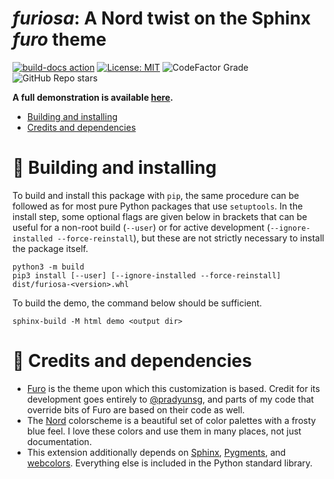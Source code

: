 _furiosa_: A Nord twist on the Sphinx _furo_ theme
==================================================

[![build-docs action](https://img.shields.io/endpoint?url=https://raw.githubusercontent.com/emprice/furiosa/gh-pages/endpoint.json)](https://github.com/emprice/furiosa/actions/workflows/main.yml)
[![License: MIT](https://img.shields.io/github/license/emprice/furiosa?style=for-the-badge)](https://opensource.org/licenses/MIT)
![CodeFactor Grade](https://img.shields.io/codefactor/grade/github/emprice/furiosa/main?logo=codefactor&style=for-the-badge)
![GitHub Repo stars](https://img.shields.io/github/stars/emprice/furiosa?style=for-the-badge)

**A full demonstration is available [here](https://emprice.github.io/furiosa).**

 + [Building and installing](#nut_and_bolt-building-and-installing)
 + [Credits and dependencies](#gem-credits-and-dependencies)

# :nut_and_bolt: Building and installing

To build and install this package with `pip`, the same procedure can be
followed as for most pure Python packages that use `setuptools`. In the
install step, some optional flags are given below in brackets that can be
useful for a non-root build (`--user`) or for active development
(`--ignore-installed --force-reinstall`), but these are not strictly
necessary to install the package itself.

```
python3 -m build
pip3 install [--user] [--ignore-installed --force-reinstall] dist/furiosa-<version>.whl
```

To build the demo, the command below should be sufficient.

```
sphinx-build -M html demo <output dir>
```

# :gem: Credits and dependencies

 + [Furo](https://github.com/pradyunsg/furo) is the theme upon which this
   customization is based. Credit for its development goes entirely to
   [@pradyunsg](https://github.com/pradyunsg), and parts of my code that
   override bits of Furo are based on their code as well.
 + The [Nord](https://www.nordtheme.com) colorscheme is a beautiful set
   of color palettes with a frosty blue feel. I love these colors and use them
   in many places, not just documentation.
 + This extension additionally depends on
   [Sphinx](https://www.sphinx-doc.org/en/master),
   [Pygments](https://pygments.org), and
   [webcolors](https://webcolors.readthedocs.io/en/1.12). Everything else
   is included in the Python standard library.

<!-- vim: set ft=markdown: -->
